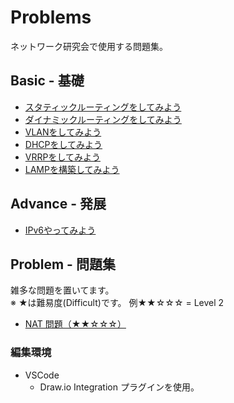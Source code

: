 # Problems

ネットワーク研究会で使用する問題集。

## Basic - 基礎

* [スタティックルーティングをしてみよう](basic_routing01/README.md)
* [ダイナミックルーティングをしてみよう](basic_routing02/README.md)
* [VLANをしてみよう](basic_vlan01/README.md)
* [DHCPをしてみよう](basic_dhcp01/README.md)
* [VRRPをしてみよう](basic_vrrp01/README.md)
* [LAMPを構築してみよう](basic_server/README.md)

## Advance - 発展

* [IPv6やってみよう](advance_ipv601/README.md)


## Problem - 問題集

雑多な問題を置いてます。</br>※ ★は難易度(Difficult)です。
  例★★☆☆☆ = Level 2

* [NAT 問題（★★☆☆☆）](nat/README.md)



  
  


### 編集環境

- VSCode
  - Draw.io Integration プラグインを使用。
